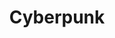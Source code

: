 ---
title: Cyberpunk
crosslinks:
- pics
- outrun
- interestingasfuck
- Futurology
- wallpapers
- gifs
- LateStageCapitalism
- iWallpaper
- japancirclejerk
- mildlyinteresting
- Bitcoin
- Ghost_in_the_Shell
- xkcd
- CityPorn
- ABoringDystopia
- glitch_art
- worldnews
- StallmanWasRight
---